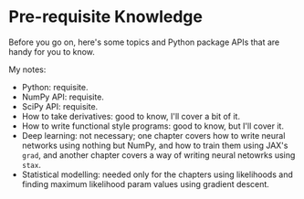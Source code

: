 # Pre-requisite Knowledge

Before you go on, here's some topics and Python package APIs that are handy for you to know.

My notes:

- Python: requisite.
- NumPy API: requisite.
- SciPy API: requisite.
- How to take derivatives: good to know, I'll cover a bit of it.
- How to write functional style programs: good to know, but I'll cover it.
- Deep learning: not necessary; one chapter covers how to write neural networks using nothing but NumPy, and how to train them using JAX's `grad`, and another chapter covers a way of writing neural netowrks using `stax`.
- Statistical modelling: needed only for the chapters using likelihoods and finding maximum likelihood param values using gradient descent.
